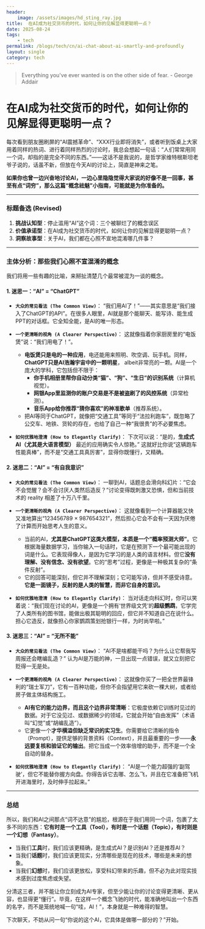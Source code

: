 ```yaml
---
header:
    image: /assets/images/hd_sting_ray.jpg
title:  在AI成为社交货币的时代，如何让你的见解显得更聪明一点？
date: 2025-08-24
tags:
    - tech
permalink: /blogs/tech/cn/ai-chat-about-ai-smartly-and-profoundly
layout: single
category: tech
---
```

> Everything you've ever wanted is on the other side of fear. - George Addair

# 在AI成为社交货币的时代，如何让你的见解显得更聪明一点？


每次看到朋友圈刷屏的“AI震撼革命”、“XXX行业即将消失”，或者听到饭桌上大家用着同样的热词、进行着同样热烈的讨论时，我总会想起一句话：“人们常常用同一个词，却指的是完全不同的东西。”——这话不是我说的，是哲学家维特根斯坦老爷子说的，话虽不新，但放在今天AI的讨论上，简直是神来之笔。

**如果你也曾一边兴奋地讨论AI，一边心里隐隐觉得大家说的好像不是一回事，甚至有点“词穷”，那么这篇“概念祛魅”小指南，可能就是为你准备的。**

---

### 标题备选 (Revised)

1.  **挑战认知型**：停止滥用“AI”这个词：三个被聊烂了的概念误区
2.  **价值承诺型**：在AI成为社交货币的时代，如何让你的见解显得更聪明一点？
3.  **洞察故事型**：关于AI，我们都在心照不宣地混淆哪几件事？

---

### 主体分析：那些我们心照不宣混淆的概念

我们将用一些有趣的比喻，来掰扯清楚几个最常被混为一谈的概念。

#### 1. 迷思一：“AI” = “ChatGPT”

*   **`大众的常见看法 (The Common View)`**：
    “我们用AI了！”——其实意思是“我们接入了ChatGPT的API”。在很多人眼里，AI就是那个能聊天、能写诗、能生成PPT的对话框。它全知全能，是AI的唯一形态。

*   **`一个更清晰的视角 (A Clearer Perspective)`**：
    这就像指着你家厨房里的“电饭煲”说：“我们用电了！”。
    *   **电饭煲只是电的一种应用**，电还能用来照明、吹空调、玩手机。同样，**ChatGPT只是AI浩瀚宇宙中的一颗明星**， albeit非常亮的一颗。AI是一个庞大的学科，它包括但不限于：
        *   **你手机相册里帮你自动分类“猫”、“狗”、“生日”的识别系统**（计算机视觉）。
        *   **网银App里监测你的账户交易是不是被盗刷了的风控系统**（异常检测）。
        *   **音乐App给你推荐“猜你喜欢”的神准歌单**（推荐系统）。
    *   把AI等同于ChatGPT，就像把“交通工具”等同于“法拉利跑车”，既忽略了公交车、地铁、货轮的存在，也给了自己一种“我很贵”的不必要焦虑。

*   **`如何优雅地澄清 (How to Elegantly Clarify)`**：
    下次可以说：“是的，**生成式AI（尤其是大语言模型）** 最近的应用确实令人惊艳。” 这就好比你说“这辆跑车性能真棒”，而不是“交通工具真厉害”，显得你既懂行，又精确。

#### 2. 迷思二：“AI” = “有自我意识”

*   **`大众的常见看法 (The Common View)`**：
    一聊到AI，话题总会滑向科幻片：“它会不会觉醒？会不会讨厌人类然后造反？”讨论变得既刺激又恐惧，但和当前技术的 reality 相差了十万八千里。

*   **`一个更清晰的视角 (A Clearer Perspective)`**：
    这就像看到一个计算器能又快又准地算出“123456789 × 987654321”，然后担心它会不会有一天因为厌倦了计算而开始思考人生的意义。
    *   当前的AI，**尤其是ChatGPT这类大模型，本质是一个“概率预测大师”**。它根据海量数据学习，当你输入一句话时，它是在预测下一个最可能出现的词是什么。它表现得像人，是因为它学习的是人类的语言材料。但它**没有理解、没有信念、没有欲望**。它的“思考”过程，更像是一种极其复杂的“条件反射”。
    *   它的回答可能深刻，但它并不理解深刻；它可能写诗，但并不感受诗意。**它是一面镜子，反射的是人类的智慧，而非它自身的意识。**

*   **`如何优雅地澄清 (How to Elegantly Clarify)`**：
    当对话走向科幻时，你可以笑着说：“我们现在讨论的AI，更像是一个拥有‘世界级文凭’的**超级鹦鹉**，它学完了人类所有的图书馆，能做出极其聪明的回应，但它并不知道自己在说什么。担心它造反，就像担心你家鹦鹉策划抢银行一样，为时尚早啦。”

#### 3. 迷思三：“AI” = “无所不能”

*   **`大众的常见看法 (The Common View)`**：
    “AI不是啥都能干吗？为什么让它帮我写周报还会瞎编乱造？” 认为AI是万能的神，一旦出现一点错误，就又立刻把它贬得一无是处。

*   **`一个更清晰的视角 (A Clearer Perspective)`**：
    这就像你买了一把全世界最锋利的“瑞士军刀”，它有一百种功能，但你不会指望用它来砍一棵大树，或者给房子做主体结构施工。
    *   **AI有它的能力边界，而且这个边界非常清晰**：它极度依赖它训练时见过的数据。对于它没见过、或数据稀少的领域，它就会开始“自由发挥”（术语叫“幻觉”或“胡编乱造”）。
    *   它更像一个**才华横溢但缺乏常识的实习生**。你需要给它清晰的指令（Prompt），提供足够的背景资料（Context），并且最重要的一步——**永远要复核和验证它的输出**。把它当成一个效率倍增的助手，而不是一个全自动的替身。

*   **`如何优雅地澄清 (How to Elegantly Clarify)`**：
    “AI是一个能力超强的‘副驾驶’，但它不能替你握方向盘。你得告诉它去哪、怎么飞，并且在它准备把飞机开进海里时，及时伸手拉起来。”

---

### 总结

所以，我们和AI之间那点“词不达意”的尴尬，根源在于我们用同一个词，包裹了太多不同的东西：**它有时是一个工具（Tool），有时是一个话题（Topic），有时则是一个幻想（Fantasy）**。

*   当我们**工具**时，我们应该更精确，是生成式AI？是识别AI？还是推荐AI？
*   当我们**话题**时，我们应该更现实，分清哪些是现在的技术，哪些是未来的想象。
*   当我们**幻想**时，我们应该更放松，享受科幻带来的乐趣，但不必为此对现实技术感到过度焦虑或失望。

分清这三者，并不能让你立刻成为AI专家，但至少能让你的讨论变得更清晰、更从容，也显得更“懂行”。毕竟，在这样一个概念飞驰的时代，能准确地叫出一个东西的名字，而不是笼统地喊一句“哇，AI！”，本身就是一种难得的智慧。

下次聊天，不妨从问一句“你说的这个AI，它具体是做哪一部分的？”开始。